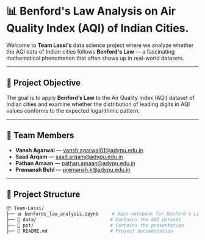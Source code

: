 # 📊 Benford's Law Analysis on Air Quality Index (AQI) of Indian Cities.

Welcome to **Team Lassi's** data science project where we analyze whether the AQI data of Indian cities follows **Benford's Law** — a fascinating mathematical phenomenon that often shows up in real-world datasets.

---

## 🚀 Project Objective

The goal is to apply **Benford’s Law** to the Air Quality Index (AQI) dataset of Indian cities and examine whether the distribution of leading digits in AQI values conforms to the expected logarithmic pattern.

---

## 👥 Team Members

- **Vansh Agarwal** — [vansh.agarwal01@adypu.edu.in](mailto:vansh.agarwal01@adypu.edu.in)  
- **Saad Arqam** — [saad.arqam@adypu.edu.in](mailto:saad.arqam@adypu.edu.in)  
- **Pathan Amaan** — [pathan.amaan@adypu.edu.in](mailto:pathan.amaan@adypu.edu.in)  
- **Premansh Behl** — [premansh.k@adypu.edu.in](mailto:premansh.k@adypu.edu.in)

---

## 📁 Project Structure

```bash
📦 Team-Lassi/
├── 📊 benfords_law_analysis.ipynb     # Main notebook for Benford's Law Analysis
├── 📂 data/                           # Contains the AQI dataset
├── 📂 ppt/                            # Contains the presentation
├── 📄 README.md                       # Project documentation

